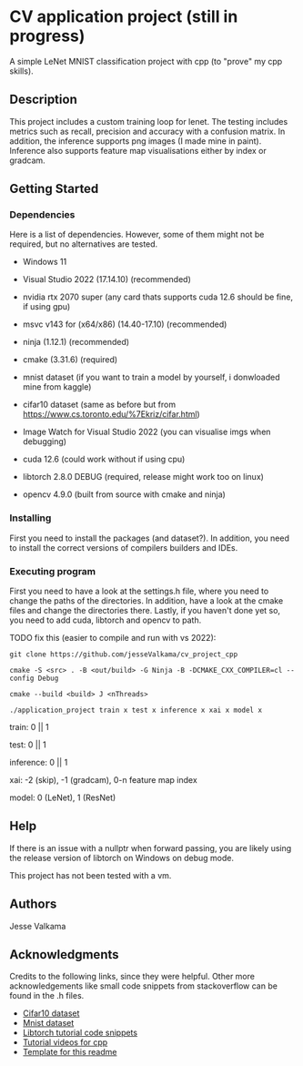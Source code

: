 # CV application project (still in progress)

A simple LeNet MNIST classification project with cpp (to "prove" my cpp skills).

## Description

This project includes a custom training loop for lenet. The testing includes metrics
such as recall, precision and accuracy with a confusion matrix. In addition, the
inference supports png images (I made mine in paint). Inference also supports
feature map visualisations either by index or gradcam.

## Getting Started

### Dependencies

Here is a list of dependencies. However, some of them might not be required,
but no alternatives are tested.

* Windows 11
* Visual Studio 2022 (17.14.10) (recommended)
* nvidia rtx 2070 super (any card thats supports cuda 12.6 should be fine, if using gpu)

* msvc v143 for (x64/x86) (14.40-17.10) (recommended)
* ninja (1.12.1) (recommended)
* cmake (3.31.6) (required)
* mnist dataset (if you want to train a model by yourself, i donwloaded mine from kaggle)
* cifar10 dataset (same as before but from https://www.cs.toronto.edu/%7Ekriz/cifar.html)
* Image Watch for Visual Studio 2022 (you can visualise imgs when debugging)

* cuda 12.6 (could work without if using cpu)
* libtorch 2.8.0 DEBUG (required, release might work too on linux)
* opencv 4.9.0 (built from source with cmake and ninja)

### Installing

First you need to install the packages (and dataset?). In addition, you need to install the correct
versions of compilers builders and IDEs.

### Executing program

First you need to have a look at the settings.h file, where you need to change
the paths of the directories. In addition, have a look at the cmake files and
change the directories there. Lastly, if you haven't done yet so, you need to add
cuda, libtorch and opencv to path.

TODO fix this (easier to compile and run with vs 2022):

```
git clone https://github.com/jesseValkama/cv_project_cpp
```
```
cmake -S <src> . -B <out/build> -G Ninja -B -DCMAKE_CXX_COMPILER=cl --config Debug
```
```
cmake --build <build> J <nThreads>
```
```
./application_project train x test x inference x xai x model x
```
train: 0 || 1

test: 0 || 1

inference: 0 || 1

xai: -2 (skip), -1 (gradcam), 0-n feature map index

model: 0 (LeNet), 1 (ResNet)


## Help

If there is an issue with a nullptr when forward passing, you are likely using
the release version of libtorch on Windows on debug mode. 

This project has not been tested with a vm.

## Authors

Jesse Valkama 

## Acknowledgments

Credits to the following links, since they were helpful. Other more acknowledgements like small code snippets
from stackoverflow can be found in the .h files.
* [Cifar10 dataset](https://www.cs.toronto.edu/%7Ekriz/learning-features-2009-TR.pdf)
* [Mnist dataset](https://www.kaggle.com/datasets/hojjatk/mnist-dataset)
* [Libtorch tutorial code snippets](https://github.com/pytorch/examples/tree/main/cpp)
* [Tutorial videos for cpp](https://www.youtube.com/playlist?list=PLlrATfBNZ98dudnM48yfGUldqGD0S4FFb)
* [Template for this readme](https://gist.github.com/DomPizzie/7a5ff55ffa9081f2de27c315f5018afc)